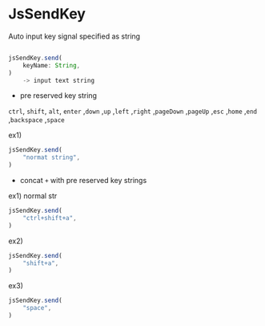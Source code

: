 
# JsSendKey

Auto input key signal specified as string 


```js.js

jsSendKey.send(
    keyName: String,
)
	-> input text string

```

- pre reserved key string

`ctrl`, `shift`, `alt`, `enter` ,`down` ,`up` ,`left` ,`right` ,`pageDown` ,`pageUp` ,`esc` ,`home` ,`end` ,`backspace` ,`space`
            
ex1) 

```js.js
jsSendKey.send(
    "normat string",
)
```

- concat `+` with pre reserved key strings

ex1) normal str

```js.js
jsSendKey.send(
    "ctrl+shift+a",
)
```

ex2) 

```js.js
jsSendKey.send(
    "shift+a",
)
```

ex3)
```js.js
jsSendKey.send(
    "space",
)
```

